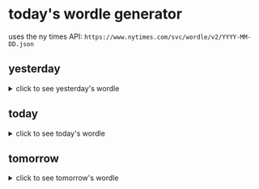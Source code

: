 # today's wordle generator

uses the ny times API: `https://www.nytimes.com/svc/wordle/v2/YYYY-MM-DD.json`

## yesterday

<details>
    <summary>click to see yesterday's wordle</summary>

    lover

</details>

## today

<details>
    <summary>click to see today's wordle</summary>

    empty

</details>

## tomorrow

<details>
    <summary>click to see tomorrow's wordle</summary>

    hello

</details>
